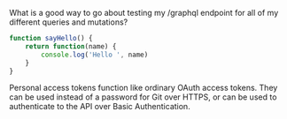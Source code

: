 What is a good way to go about testing my /graphql endpoint for all of my different queries and mutations?
```javascript
function sayHello() {
	return function(name) {
		console.log('Hello ', name)
	}
}
```
Personal access tokens function like ordinary OAuth access tokens. They can be used instead of a password for Git over HTTPS, or can be used to authenticate to the API over Basic Authentication.